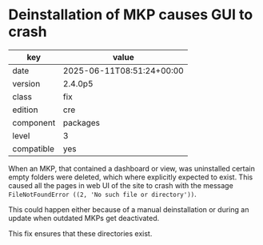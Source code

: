 [//]: # (werk v2)
# Deinstallation of MKP causes GUI to crash

key        | value
---------- | ---
date       | 2025-06-11T08:51:24+00:00
version    | 2.4.0p5
class      | fix
edition    | cre
component  | packages
level      | 3
compatible | yes

When an MKP, that contained a dashboard or view, was uninstalled certain empty folders were deleted, which where explicitly expected to exist. 
This caused all the pages in web UI of the site to crash with the message `FileNotFoundError ((2, 'No such file or directory'))`.

This could happen either because of a manual deinstallation or during an update when outdated MKPs get deactivated.

This fix ensures that these directories exist.


